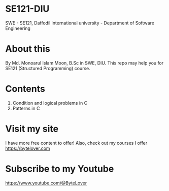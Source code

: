 # SE121-DIU
SWE - SE121, Daffodil international university - Department of Software Engineering

# About this
By Md. Monoarul Islam Moon, B.Sc in SWE, DIU. This repo may help you for SE121 (Structured Programming) course.

# Contents
1. Condition and logical problems in C
2. Patterns in C

# Visit my site
I have more free content to offer! Also, check out my courses I offer
https://bytelover.com

# Subscribe to my Youtube
https://www.youtube.com/@ByteLover
